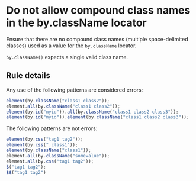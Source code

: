 # Do not allow compound class names in the by.className locator

Ensure that there are no compound class names (multiple space-delimited classes) used as a value for the `by.className` locator.

`by.className()` expects a single valid class name.

## Rule details

Any use of the following patterns are considered errors:

```js
element(by.className("class1 class2"));
element.all(by.className("class1 class2"));
element(by.id("myid")).all(by.className("class1 class2 class3"));
element(by.id("myid")).element(by.className("class1 class2 class3"));
```

The following patterns are not errors:

```js
element(by.css("tag1 tag2"));
element(by.css(".class1"));
element(by.className("class1"));
element.all(by.className("somevalue"));
element.all(by.css("tag1 tag2"));
$("tag1 tag2");
$$("tag1 tag2")
```
